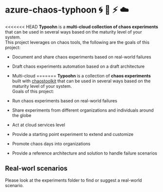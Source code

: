 # azure-chaos-typhoon :cyclone: :ocean: :zap: :cloud:

<<<<<<< HEAD
**Typoohn** is a **multi-cloud collection of chaos experiments** that can be used in several ways based on the maturity level of your system.  
This project leverages on chaos tools, the following are the goals of this project:

- Document and share chaos experiments based on real-world failures
- Draft chaos experiments automation based on  a draft architecture
- Multi-cloud
=======
**Typoohn** is a collection of **chaos experiments** built with [chaostoolkit](https://github.com/chaostoolkit/chaostoolkit) that can be used in several ways based on the maturity level of your system.  
Goals of this project:

- Run chaos experiments based on real-world failures
- Share experiments from different organizations and individuals around the globe
- Act at cloud services level
- Provide a starting point experiment to extend and customize
- Promote chaos days into organizations
- Provide a reference architecture and solution to handle failure scenarios

## Real-worl scenarios

Please look at the experiments folder to find or suggest a real-world scenario.
